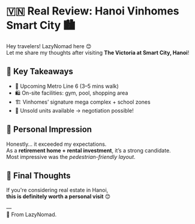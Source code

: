 # 🇻🇳 Real Review: Hanoi Vinhomes Smart City 🏙️

Hey travelers! LazyNomad here 😊  
Let me share my thoughts after visiting **The Victoria at Smart City, Hanoi**!

## 📌 Key Takeaways

- 🚉 Upcoming Metro Line 6 (3–5 mins walk)
- 🛍️ On-site facilities: gym, pool, shopping area
- 🏗️ Vinhomes’ signature mega complex + school zones
- 🏢 Unsold units available → negotiation possible!

## 🧭 Personal Impression

Honestly… it exceeded my expectations.  
As a **retirement home + rental investment**, it’s a strong candidate.  
Most impressive was the *pedestrian-friendly layout*.

## 💬 Final Thoughts

If you're considering real estate in Hanoi,  
**this is definitely worth a personal visit** 😊

—  
🧳 From LazyNomad.
